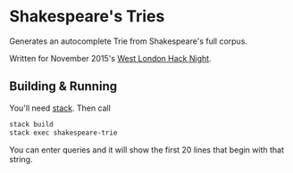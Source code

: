 # Shakespeare's Tries

Generates an autocomplete Trie from Shakespeare's full corpus.

Written for November 2015's [West London Hack Night](http://www.meetup.com/West-London-Hack-Night/).

## Building & Running

You'll need [stack](https://github.com/commercialhaskell/stack). Then call

``` sh
stack build
stack exec shakespeare-trie
```

You can enter queries and it will show the first 20 lines that begin with that string.
